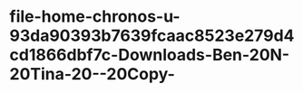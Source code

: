 # file-home-chronos-u-93da90393b7639fcaac8523e279d4cd1866dbf7c-Downloads-Ben-20N-20Tina-20--20Copy-
